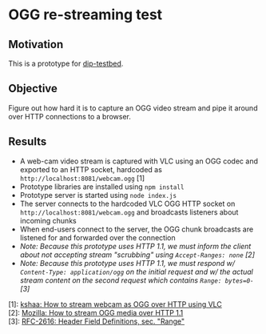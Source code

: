 # OGG re-streaming test

## Motivation
This is a prototype for [dip-testbed](https://github.com/kshaa/dip-testbed-dist).  

## Objective
Figure out how hard it is to capture an OGG video stream and pipe it around over HTTP connections to a browser.

## Results
- A web-cam video stream is captured with VLC using an OGG codec and exported to an HTTP socket, hardcoded as `http://localhost:8081/webcam.ogg` [1]
- Prototype libraries are installed using `npm install`
- Prototype server is started using `node index.js`
- The server connects to the hardcoded VLC OGG HTTP socket on `http://localhost:8081/webcam.ogg` and broadcasts listeners about incoming chunks
- When end-users connect to the server, the OGG chunk broadcasts are listened for and forwarded over the connection
- _Note: Because this prototype uses HTTP 1.1, we must inform the client about not accepting stream "scrubbing" using `Accept-Ranges: none` [2]_  
- _Note: Because this prototype uses HTTP 1.1, we must respond w/ `Content-Type: application/ogg` on the initial request and w/ the actual stream content on the second request which contains `Range: bytes=0-` [3]_  

[1]: [kshaa: How to stream webcam as OGG over HTTP using VLC](https://gist.github.com/kshaa/3c0b8de502ad84b26e3eb8452d90b755)  
[2]: [Mozilla: How to stream OGG media over HTTP 1.1](https://developer.mozilla.org/en-US/docs/Web/HTTP/Configuring_servers_for_Ogg_media)  
[3]: [RFC-2616: Header Field Definitions, sec. "Range"](https://www.w3.org/Protocols/rfc2616/rfc2616-sec14.html#sec14.35)  
  